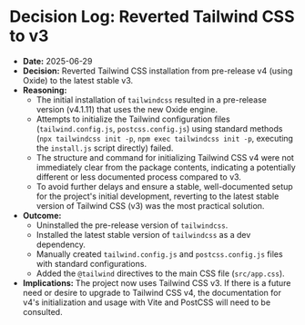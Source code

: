 # Decision Log: Reverted Tailwind CSS to v3

- **Date:** 2025-06-29
- **Decision:** Reverted Tailwind CSS installation from pre-release v4 (using Oxide) to the latest stable v3.
- **Reasoning:**
  - The initial installation of `tailwindcss` resulted in a pre-release version (v4.1.11) that uses the new Oxide engine.
  - Attempts to initialize the Tailwind configuration files (`tailwind.config.js`, `postcss.config.js`) using standard methods (`npx tailwindcss init -p`, `npm exec tailwindcss init -p`, executing the `install.js` script directly) failed.
  - The structure and command for initializing Tailwind CSS v4 were not immediately clear from the package contents, indicating a potentially different or less documented process compared to v3.
  - To avoid further delays and ensure a stable, well-documented setup for the project's initial development, reverting to the latest stable version of Tailwind CSS (v3) was the most practical solution.
- **Outcome:**
  - Uninstalled the pre-release version of `tailwindcss`.
  - Installed the latest stable version of `tailwindcss` as a dev dependency.
  - Manually created `tailwind.config.js` and `postcss.config.js` files with standard configurations.
  - Added the `@tailwind` directives to the main CSS file (`src/app.css`).
- **Implications:** The project now uses Tailwind CSS v3. If there is a future need or desire to upgrade to Tailwind CSS v4, the documentation for v4's initialization and usage with Vite and PostCSS will need to be consulted.
